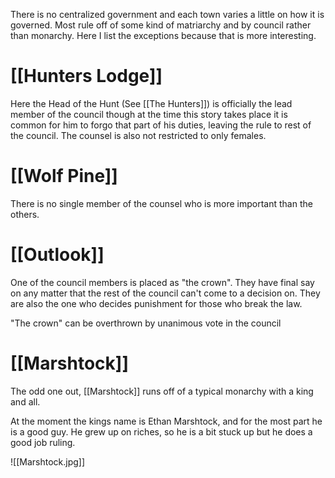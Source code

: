 There is no centralized government and each town varies a little on how it is governed. Most rule off of  some kind of matriarchy and by council rather than monarchy. Here I list the exceptions because that is more interesting.

# [[Hunters Lodge]]
Here the Head of the Hunt (See [[The Hunters]]) is officially the lead member of the council though at the time this story takes place it is common for him to forgo that part of his duties, leaving the rule to rest of the council. The counsel is also not restricted to only females.

# [[Wolf Pine]]
There is no single member of the counsel who is more important than the others.

# [[Outlook]]
One of the council members is placed as "the crown". They have final say on any matter that the rest of the council can't come to a decision on. They are also the one who decides punishment for those who break the law.

"The crown" can be overthrown by unanimous vote in the council

# [[Marshtock]]
The odd one out, [[Marshtock]] runs off of a typical monarchy with a king and all.

At the moment the kings name is Ethan Marshtock, and for the most part he is a good guy. He grew up on riches, so he is a bit stuck up but he does a good job ruling.

![[Marshtock.jpg]]